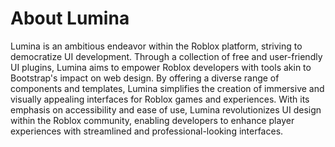 # About Lumina
Lumina is an ambitious endeavor within the Roblox platform, striving to democratize UI development. Through a collection of free and user-friendly UI plugins, Lumina aims to empower Roblox developers with tools akin to Bootstrap's impact on web design. By offering a diverse range of components and templates, Lumina simplifies the creation of immersive and visually appealing interfaces for Roblox games and experiences. With its emphasis on accessibility and ease of use, Lumina revolutionizes UI design within the Roblox community, enabling developers to enhance player experiences with streamlined and professional-looking interfaces.
